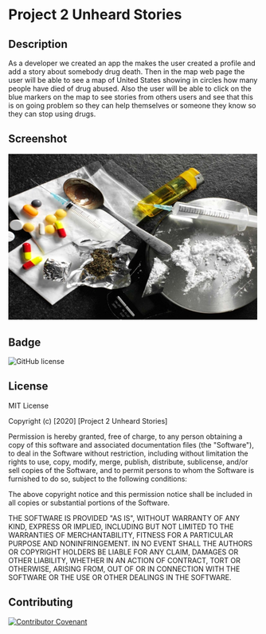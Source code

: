 # Project 2 Unheard Stories

## Description
As a developer we created an app the makes the user created a profile and add a story about somebody drug death. Then in the map web page the user will be able to see a map of United States showing in circles how many people have died of drug abused. Also the user will be able to click on the blue markers on the map to see stories from others users and see that this is on going problem so they can help themselves or someone they know so they can stop using drugs.

## Screenshot 
<img src ="./public/images/Drugs.jpg" width="500">

## Badge
![GitHub license](https://img.shields.io/badge/license-MIT-brightgreen)

## License

MIT License

Copyright (c) [2020] [Project 2 Unheard Stories]

Permission is hereby granted, free of charge, to any person obtaining a copy
of this software and associated documentation files (the "Software"), to deal
in the Software without restriction, including without limitation the rights
to use, copy, modify, merge, publish, distribute, sublicense, and/or sell
copies of the Software, and to permit persons to whom the Software is
furnished to do so, subject to the following conditions:

The above copyright notice and this permission notice shall be included in all
copies or substantial portions of the Software.

THE SOFTWARE IS PROVIDED "AS IS", WITHOUT WARRANTY OF ANY KIND, EXPRESS OR
IMPLIED, INCLUDING BUT NOT LIMITED TO THE WARRANTIES OF MERCHANTABILITY,
FITNESS FOR A PARTICULAR PURPOSE AND NONINFRINGEMENT. IN NO EVENT SHALL THE
AUTHORS OR COPYRIGHT HOLDERS BE LIABLE FOR ANY CLAIM, DAMAGES OR OTHER
LIABILITY, WHETHER IN AN ACTION OF CONTRACT, TORT OR OTHERWISE, ARISING FROM,
OUT OF OR IN CONNECTION WITH THE SOFTWARE OR THE USE OR OTHER DEALINGS IN THE
SOFTWARE.

## Contributing
[![Contributor Covenant](https://img.shields.io/badge/Contributor%20Covenant-v2.0%20adopted-ff69b4.svg)](code_of_conduct.md)